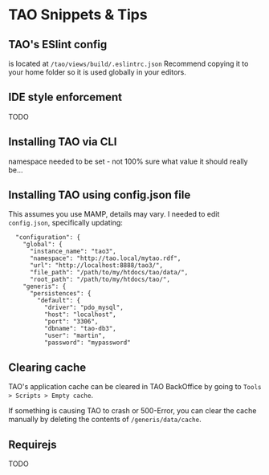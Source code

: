 # TAO Snippets & Tips

## TAO's ESlint config
is located at `/tao/views/build/.eslintrc.json`
Recommend copying it to your home folder so it is used globally in your editors.


## IDE style enforcement
TODO


## Installing TAO via CLI
namespace needed to be set - not 100% sure what value it should really be...


## Installing TAO using config.json file
This assumes you use MAMP, details may vary.
I needed to edit `config.json`, specifically updating:
```
  "configuration": {
    "global": {
      "instance_name": "tao3",
      "namespace": "http://tao.local/mytao.rdf",
      "url": "http://localhost:8888/tao3/",
      "file_path": "/path/to/my/htdocs/tao/data/",
      "root_path": "/path/to/my/htdocs/tao/",
    "generis": {
      "persistences": {
        "default": {
          "driver": "pdo_mysql",
          "host": "localhost",
          "port": "3306",
          "dbname": "tao-db3",
          "user": "martin",
          "password": "mypassword"
```


## Clearing cache
TAO's application cache can be cleared in TAO BackOffice by going to `Tools > Scripts > Empty cache`.

If something is causing TAO to crash or 500-Error, you can clear the cache manually by deleting the contents of `/generis/data/cache`.


## Requirejs
TODO